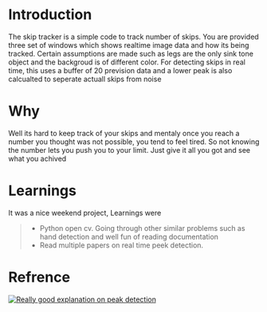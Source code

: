 # Introduction
The skip tracker is a simple code to track number of skips. You are provided three set of windows which shows realtime image data and how its being tracked. Certain assumptions are made such as legs are the only sink tone object and the backgroud is of different color.
For detecting skips in real time, this uses a buffer of 20 prevision data and a lower peak is also calcualted to seperate actuall skips from noise  

# Why 
Well its hard to keep track of your skips and mentaly once you reach a number you thought was not possible, you tend to feel tired. So not knowing the number lets you push you to your limit. Just give it all you got and see what you achived


# Learnings
It was a nice weekend project, Learnings were
>- Python open cv. Going through other similar problems such as hand detection and well fun of reading documentation  
>- Read multiple papers on real time peek detection. 

# Refrence
[![Really good explanation on peak detection ]()](
https://stackoverflow.com/questions/22583391/peak-signal-detection-in-realtime-timeseries-data ) 